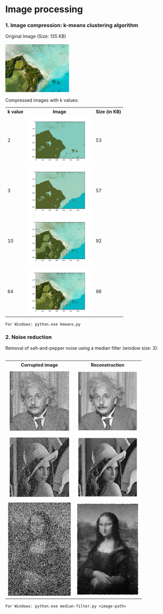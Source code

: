 <h1>Image processing</h1>

<h3>1. Image compression: k-means clustering algorithm</h3>

Original Image (Size: 135 KB)<br><br>
<img src="./k-means/image.jpeg" style="width: 200px; height: auto;">

Compressed images with k values:<br>
<table>
  <tr>
    <th>k value</th>
    <th>Image</th>
    <th>Size (in KB)</th>
  </tr>
  <tr>
    <td>2</td>
    <td><img src="./k-means/k_2.jpeg" style="width: 200px; height: auto;"></td>
    <td>53</td>
  </tr>
  <tr>
    <td>3</td>
    <td><img src="./k-means/k_3.jpeg" style="width: 200px; height: auto;"></td>
    <td>57</td>
  </tr>
  <tr>
    <td>10</td>
    <td><img src="./k-means/k_10.jpeg" style="width: 200px; height: auto;"></td>
    <td>92</td>
  </tr>
  <tr>
    <td>64</td>
    <td><img src="./k-means/k_64.jpeg" style="width: 200px; height: auto;"></td>
    <td>96</td>
  </tr>
</table>

```
For Windows: python.exe kmeans.py
```

<h3>2. Noise reduction</h3>
Removal of salt-and-pepper noise using a median filter (window size: 3):<br><br>
<table>
  <tr>
    <th>Corrupted image</th>
    <th>Reconstruction</th>
  </tr>
  <tr>
    <td><img src="./median-filter/einstein.jpg" style="width: 200px; height: auto;"></td>
    <td><img src="./median-filter/einstein_better.jpg" style="width: 200px; height: auto;"></td>
  </tr>
  <tr>
    <td><img src="./median-filter/woman.jpg" style="width: 200px; height: auto;"></td>
    <td><img src="./median-filter/woman_better.jpg" style="width: 200px; height: auto;"></td>
  </tr>
  <tr>
    <td><img src="./median-filter/monalisa.png" style="width: 200px; height: auto;"></td>
    <td><img src="./median-filter/monalisa_better.png" style="width: 200px; height: auto;"></td>
  </tr>
</table>

```
For Windows: python.exe median-filter.py <image-path>
```

